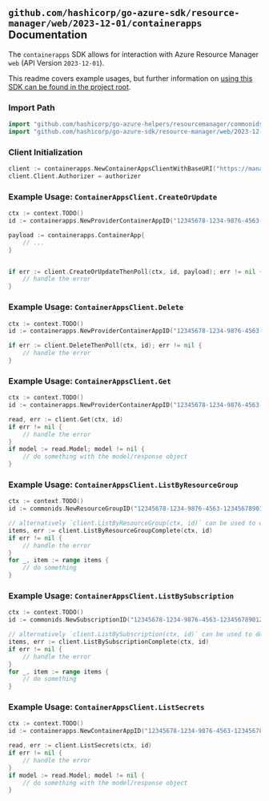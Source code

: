 
## `github.com/hashicorp/go-azure-sdk/resource-manager/web/2023-12-01/containerapps` Documentation

The `containerapps` SDK allows for interaction with Azure Resource Manager `web` (API Version `2023-12-01`).

This readme covers example usages, but further information on [using this SDK can be found in the project root](https://github.com/hashicorp/go-azure-sdk/tree/main/docs).

### Import Path

```go
import "github.com/hashicorp/go-azure-helpers/resourcemanager/commonids"
import "github.com/hashicorp/go-azure-sdk/resource-manager/web/2023-12-01/containerapps"
```


### Client Initialization

```go
client := containerapps.NewContainerAppsClientWithBaseURI("https://management.azure.com")
client.Client.Authorizer = authorizer
```


### Example Usage: `ContainerAppsClient.CreateOrUpdate`

```go
ctx := context.TODO()
id := containerapps.NewProviderContainerAppID("12345678-1234-9876-4563-123456789012", "example-resource-group", "containerAppName")

payload := containerapps.ContainerApp{
	// ...
}


if err := client.CreateOrUpdateThenPoll(ctx, id, payload); err != nil {
	// handle the error
}
```


### Example Usage: `ContainerAppsClient.Delete`

```go
ctx := context.TODO()
id := containerapps.NewProviderContainerAppID("12345678-1234-9876-4563-123456789012", "example-resource-group", "containerAppName")

if err := client.DeleteThenPoll(ctx, id); err != nil {
	// handle the error
}
```


### Example Usage: `ContainerAppsClient.Get`

```go
ctx := context.TODO()
id := containerapps.NewProviderContainerAppID("12345678-1234-9876-4563-123456789012", "example-resource-group", "containerAppName")

read, err := client.Get(ctx, id)
if err != nil {
	// handle the error
}
if model := read.Model; model != nil {
	// do something with the model/response object
}
```


### Example Usage: `ContainerAppsClient.ListByResourceGroup`

```go
ctx := context.TODO()
id := commonids.NewResourceGroupID("12345678-1234-9876-4563-123456789012", "example-resource-group")

// alternatively `client.ListByResourceGroup(ctx, id)` can be used to do batched pagination
items, err := client.ListByResourceGroupComplete(ctx, id)
if err != nil {
	// handle the error
}
for _, item := range items {
	// do something
}
```


### Example Usage: `ContainerAppsClient.ListBySubscription`

```go
ctx := context.TODO()
id := commonids.NewSubscriptionID("12345678-1234-9876-4563-123456789012")

// alternatively `client.ListBySubscription(ctx, id)` can be used to do batched pagination
items, err := client.ListBySubscriptionComplete(ctx, id)
if err != nil {
	// handle the error
}
for _, item := range items {
	// do something
}
```


### Example Usage: `ContainerAppsClient.ListSecrets`

```go
ctx := context.TODO()
id := containerapps.NewContainerAppID("12345678-1234-9876-4563-123456789012", "containerAppName")

read, err := client.ListSecrets(ctx, id)
if err != nil {
	// handle the error
}
if model := read.Model; model != nil {
	// do something with the model/response object
}
```
